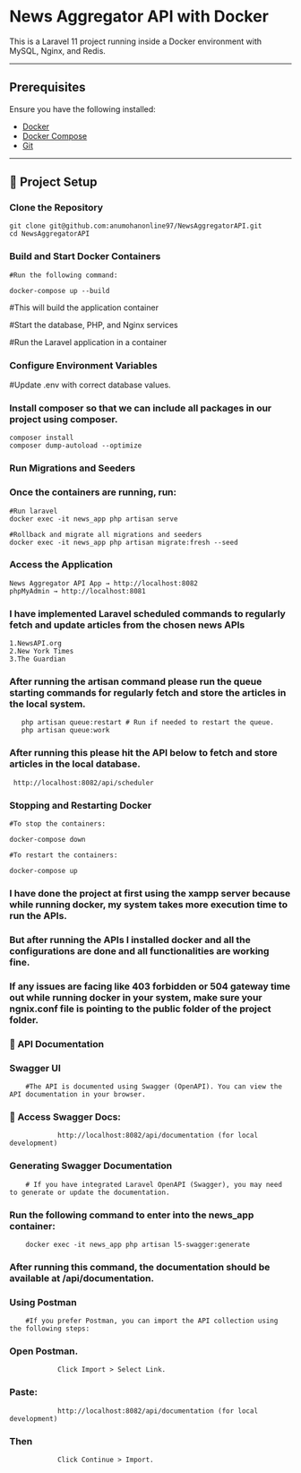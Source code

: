 # News Aggregator API with Docker 

This is a Laravel 11 project running inside a Docker environment with MySQL, Nginx, and Redis.

---

## Prerequisites

Ensure you have the following installed:

- [Docker](https://www.docker.com/)
- [Docker Compose](https://docs.docker.com/compose/)
- [Git](https://git-scm.com/)

---

## 📂 Project Setup

### Clone the Repository

    git clone git@github.com:anumohanonline97/NewsAggregatorAPI.git
    cd NewsAggregatorAPI

### Build and Start Docker Containers

    #Run the following command:

    docker-compose up --build 

#This will build the application container

#Start the database, PHP, and Nginx services

#Run the Laravel application in a container

###  Configure Environment Variables

#Update .env with correct database values.

### Install composer so that we can include all packages in our project using composer.

    composer install
    composer dump-autoload --optimize

### Run Migrations and Seeders

### Once the containers are running, run:
    #Run laravel
    docker exec -it news_app php artisan serve

    #Rollback and migrate all migrations and seeders
    docker exec -it news_app php artisan migrate:fresh --seed

### Access the Application

    News Aggregator API App → http://localhost:8082
    phpMyAdmin → http://localhost:8081



###  I have implemented Laravel scheduled commands to regularly fetch and update articles from the chosen news APIs

    1.NewsAPI.org
    2.New York Times
    3.The Guardian

### After running the artisan command please run the queue starting commands for regularly fetch and store the articles in the local system.

       php artisan queue:restart # Run if needed to restart the queue.
       php artisan queue:work

### After running this please hit the API below to  fetch and store articles in the local database.

     http://localhost:8082/api/scheduler


### Stopping and Restarting Docker

    #To stop the containers:

    docker-compose down

    #To restart the containers:

    docker-compose up 

###

### I have done the project at first using the xampp server because while running docker, my system takes more execution time to run the APIs.
### But after running the APIs I installed docker and all the configurations are done and all functionalities are working fine.

### If any issues are facing like 403 forbidden or 504 gateway time out while running docker in your system, make sure your ngnix.conf file is pointing to the public folder of the project folder.


### 📌 API Documentation

### Swagger UI
        #The API is documented using Swagger (OpenAPI). You can view the API documentation in your browser.

### 📖 Access Swagger Docs:
                http://localhost:8082/api/documentation (for local development)

### Generating Swagger Documentation
        # If you have integrated Laravel OpenAPI (Swagger), you may need to generate or update the documentation.

### Run the following command to enter into the news_app container:

        docker exec -it news_app php artisan l5-swagger:generate
        

### After running this command, the documentation should be available at /api/documentation.

### Using Postman
        #If you prefer Postman, you can import the API collection using the following steps:

### Open Postman.
                Click Import > Select Link.
### Paste:
                http://localhost:8082/api/documentation (for local development)

### Then 
                Click Continue > Import.













